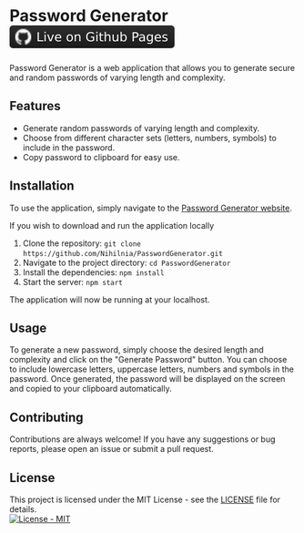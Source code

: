 # Password Generator [![Live on Github Pages](https://raw.githubusercontent.com/Nihilnia/GithubBadges/d789604b7dce1b979d009e0751f7d4a26c07a2f9/liveOnGitHubPages.svg)](https://nihilnia.github.io/PasswordGenerator)

Password Generator is a web application that allows you to generate secure and random passwords of varying length and complexity.

## Features

- Generate random passwords of varying length and complexity.
- Choose from different character sets (letters, numbers, symbols) to include in the password.
- Copy password to clipboard for easy use.

## Installation

To use the application, simply navigate to the [Password Generator website](https://nihilnia.github.io/PasswordGenerator).

If you wish to download and run the application locally

1. Clone the repository: `git clone https://github.com/Nihilnia/PasswordGenerator.git`
2. Navigate to the project directory: `cd PasswordGenerator`
3. Install the dependencies: `npm install`
4. Start the server: `npm start`

The application will now be running at your localhost.

## Usage

To generate a new password, simply choose the desired length and complexity and click on the "Generate Password" button. You can choose to include lowercase letters, uppercase letters, numbers and symbols in the password. Once generated, the password will be displayed on the screen and copied to your clipboard automatically. 

## Contributing

Contributions are always welcome! If you have any suggestions or bug reports, please open an issue or submit a pull request.

## License

This project is licensed under the MIT License - see the [LICENSE](https://github.com/Nihilnia/PasswordGenerator/blob/main/LICENSE.md) file for details.<br/>
[![License - MIT](https://img.shields.io/badge/License-MIT-8CB904)](https://choosealicense.com/licenses/mit/)
